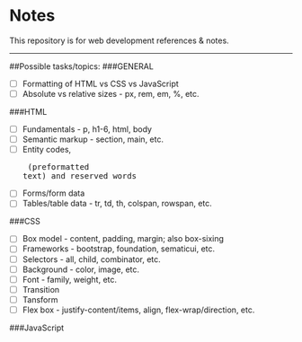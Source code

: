 # Notes

This repository is for web development references & notes.

------------
##Possible tasks/topics:
###GENERAL
- [ ] Formatting of HTML vs CSS vs JavaScript
- [ ] Absolute vs relative sizes - px, rem, em, %, etc.

###HTML
- [ ] Fundamentals - p, h1-6, html, body
- [ ] Semantic markup - section, main, etc.
- [ ] Entity codes, <pre> (preformatted text) and reserved words
- [ ] Forms/form data
- [ ] Tables/table data - tr, td, th, colspan, rowspan, etc.

###CSS
- [ ] Box model - content, padding, margin; also box-sixing
- [ ] Frameworks - bootstrap, foundation, sematicui, etc.
- [ ] Selectors - all, child, combinator, etc.
- [ ] Background - color, image, etc.
- [ ] Font - family, weight, etc.
- [ ] Transition
- [ ] Tansform
- [ ] Flex box - justify-content/items, align, flex-wrap/direction, etc.

###JavaScript